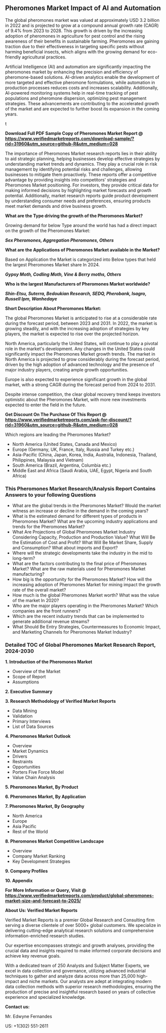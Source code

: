 <h2>Pheromones Market Impact of AI and Automation</h2><p>The global pheromones market was valued at approximately USD 3.2 billion in 2022 and is projected to grow at a compound annual growth rate (CAGR) of 9.4% from 2023 to 2028. This growth is driven by the increasing adoption of pheromones in agriculture for pest control and the rising awareness of their benefits in sustainable farming. Pheromones are gaining traction due to their effectiveness in targeting specific pests without harming beneficial insects, which aligns with the growing demand for eco-friendly agricultural practices.</p><p>Artificial Intelligence (AI) and automation are significantly impacting the pheromones market by enhancing the precision and efficiency of pheromone-based solutions. AI-driven analytics enable the development of more targeted and effective pheromone formulations, while automation in production processes reduces costs and increases scalability. Additionally, AI-powered monitoring systems help in real-time tracking of pest populations and pheromone dispersion, optimizing pest management strategies. These advancements are contributing to the accelerated growth of the market and are expected to further boost its expansion in the coming years.</p>t</p><p id="" class=""><strong>Download Full PDF Sample Copy of Pheromones Market Report @ <a href="https://www.verifiedmarketreports.com/download-sample/?rid=31960&utm_source=github-R&utm_medium=028" target="_blank">https://www.verifiedmarketreports.com/download-sample/?rid=31960&utm_source=github-R&utm_medium=028</a></strong></p><p>The importance of&nbsp;Pheromones Market research reports lies in their ability to aid strategic planning, helping businesses develop effective strategies by understanding market trends and dynamics. They play a crucial role in risk management by identifying potential risks and challenges, allowing businesses to mitigate them proactively. These reports offer a competitive advantage by providing insights into competitors' strategies and Pheromones Market positioning. For investors, they provide critical data for making informed decisions by highlighting market forecasts and growth potential. Additionally, market research reports guide product development by understanding consumer needs and preferences, ensuring products meet market demands and drive business growth.</p><p><strong>What are the&nbsp;Type driving the growth of the Pheromones Market?</strong></p><p id="" class="">Growing demand for below Type around the world has had a direct impact on the growth of the Pheromones Market:</p><em><strong>Sex Pheromones, Aggregation Pheromones, Others</strong></em></p><strong>What are the&nbsp;Applications&nbsp;of Pheromones Market available in the Market?</strong></p><p id="" class="">Based on Application the Market is categorized into Below types that held the largest Pheromones Market share In 2024.</p><em><strong>Gypsy Moth, Codling Moth, Vine & Berry moths, Others</strong></em></p><strong>Who is the largest Manufacturers of Pheromones Market worldwide?</strong></p><p><em><strong>Shin-Etsu, Suterra, Bedoukian Research, SEDQ, Pherobank, Isagro, Russell Ipm, Wanhedaye</strong></em></p><p id="" class=""><strong>Short Description About Pheromones Market:</strong></p><p>The global Pheromones Market is anticipated to rise at a considerable rate during the forecast period, between 2023 and 2031. In 2022, the market is growing steadily, and with the increasing adoption of strategies by key players, the market is expected to rise over the projected horizon.</p><p>North America, particularly the United States, will continue to play a pivotal role in the market's development. Any changes in the United States could significantly impact the Pheromones Market growth trends. The market in North America is projected to grow considerably during the forecast period, driven by the high adoption of advanced technology and the presence of major industry players, creating ample growth opportunities.</p><p>Europe is also expected to experience significant growth in the global market, with a strong CAGR during the forecast period from 2024 to 2031.</p><p>Despite intense competition, the clear global recovery trend keeps investors optimistic about the Pheromones Market, with more new investments expected to enter the field in the future.</p><p id="" class=""><strong>Get Discount On The Purchase Of This Report @ <a href="https://www.verifiedmarketreports.com/ask-for-discount/?rid=31960&utm_source=github-R&utm_medium=028" target="_blank">https://www.verifiedmarketreports.com/ask-for-discount/?rid=31960&utm_source=github-R&utm_medium=028</a></strong></p>Which regions are leading the Pheromones Market?</p><ul><li>North America (United States, Canada and Mexico)</li><li>Europe (Germany, UK, France, Italy, Russia and Turkey etc.)</li><li>Asia-Pacific (China, Japan, Korea, India, Australia, Indonesia, Thailand, Philippines, Malaysia and Vietnam)</li><li>South America (Brazil, Argentina, Columbia etc.)</li><li>Middle East and Africa (Saudi Arabia, UAE, Egypt, Nigeria and South Africa)</li></ul><h3 id="" class="">This Pheromones Market Research/Analysis Report Contains Answers to your following Questions</h3><ul><li>What are the global trends in the Pheromones Market? Would the market witness an increase or decline in the demand in the coming years?</li><li>What is the estimated demand for different types of products in Pheromones Market? What are the upcoming industry applications and trends for the Pheromones Market?</li><li>What Are Projections of Global Pheromones Market Industry Considering Capacity, Production and Production Value? What Will Be the Estimation of Cost and Profit? What Will Be Market Share, Supply and Consumption? What about imports and Export?</li><li>Where will the strategic developments take the industry in the mid to long-term?</li><li>What are the factors contributing to the final price of Pheromones Market? What are the raw materials used for Pheromones Market manufacturing?</li><li>How big is the opportunity for the Pheromones Market? How will the increasing adoption of Pheromones Market for mining impact the growth rate of the overall market?</li><li>How much is the global Pheromones Market worth? What was the value of the market In 2020?</li><li>Who are the major players operating in the Pheromones Market? Which companies are the front runners?</li><li>Which are the recent industry trends that can be implemented to generate additional revenue streams?</li><li>What Should Be Entry Strategies, Countermeasures to Economic Impact, and Marketing Channels for Pheromones Market Industry?</li></ul><h3 id="" class="">Detailed TOC of Global Pheromones Market Research Report, 2024-2030</h3><p id="" class=""><strong>1. Introduction of the Pheromones Market</strong></p><ul><li>Overview of the Market</li><li>Scope of Report</li><li>Assumptions</li></ul><p id="" class=""><strong>2. Executive Summary</strong></p><p id="" class=""><strong>3. Research Methodology of Verified Market Reports</strong></p><ul><li>Data Mining</li><li>Validation</li><li>Primary Interviews</li><li>List of Data Sources</li></ul><p id="" class=""><strong>4. Pheromones Market Outlook</strong></p><ul><li>Overview</li><li>Market Dynamics</li><li>Drivers</li><li>Restraints</li><li>Opportunities</li><li>Porters Five Force Model</li><li>Value Chain Analysis</li></ul><p id="" class=""><strong>5. Pheromones Market, By Product</strong></p><p id="" class=""><strong>6. Pheromones Market, By Application</strong></p><p id="" class=""><strong>7. Pheromones Market, By Geography</strong></p><ul><li>North America</li><li>Europe</li><li>Asia Pacific</li><li>Rest of the World</li></ul><p id="" class=""><strong>8. Pheromones Market Competitive Landscape</strong></p><ul><li>Overview</li><li>Company Market Ranking</li><li>Key Development Strategies</li></ul><p id="" class=""><strong>9. Company Profiles</strong></p><p id="" class=""><strong>10. Appendix</strong></p><p id="" class=""><strong>For More Information or Query, Visit @ <a href="https://www.verifiedmarketreports.com/product/global-pheromones-market-size-and-forecast-to-2025/" target="_blank">https://www.verifiedmarketreports.com/product/global-pheromones-market-size-and-forecast-to-2025/</a></strong></p><p id="" class=""><strong>About Us: Verified Market Reports</strong></p><p id="" class="">Verified Market Reports is a premier Global Research and Consulting firm serving a diverse clientele of over 5000+ global customers. We specialize in delivering cutting-edge analytical research solutions and comprehensive information-enriched research studies.</p><p id="" class="">Our expertise encompasses strategic and growth analyses, providing the crucial data and insights required to make informed corporate decisions and achieve key revenue goals.</p><p id="" class="">With a dedicated team of 250 Analysts and Subject Matter Experts, we excel in data collection and governance, utilizing advanced industrial techniques to gather and analyze data across more than 25,000 high-impact and niche markets. Our analysts are adept at integrating modern data collection methods with superior research methodologies, ensuring the production of precise and insightful research based on years of collective experience and specialized knowledge.</p><p id="" class=""><strong>Contact us:</strong></p><p id="" class="">Mr. Edwyne Fernandes</p><p id="" class="">US: +1(302) 551-2611</p>